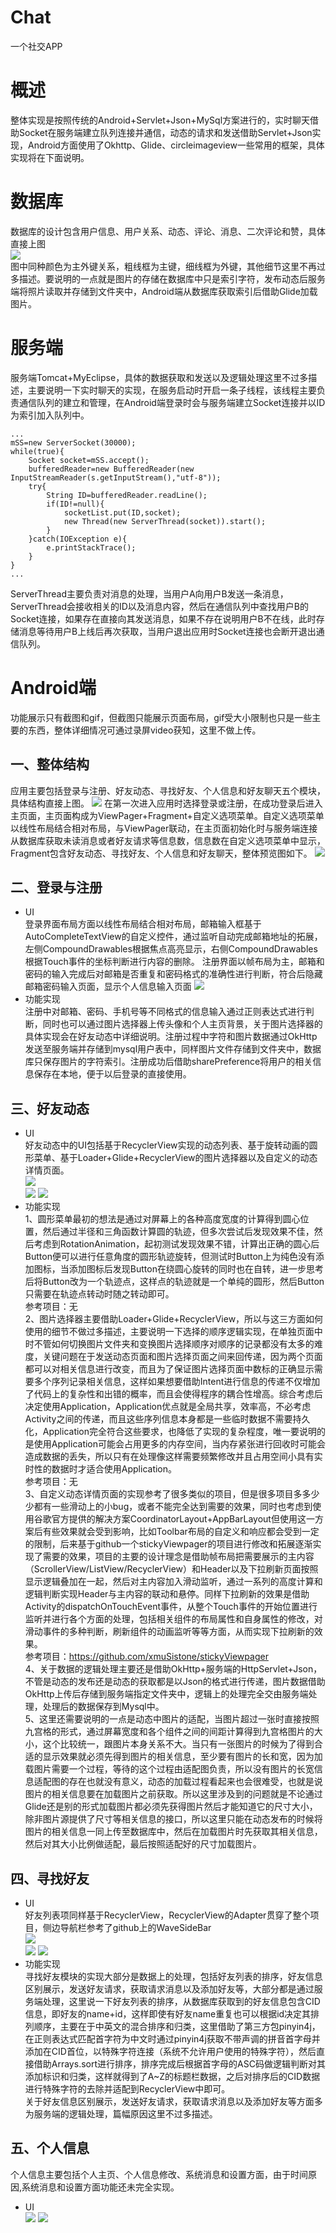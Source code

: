# Chat
一个社交APP
# 概述
整体实现是按照传统的Android+Servlet+Json+MySql方案进行的，实时聊天借助Socket在服务端建立队列连接并通信，动态的请求和发送借助Servlet+Json实现，Android方面使用了Okhttp、Glide、circleimageview一些常用的框架，具体实现将在下面说明。
# 数据库
数据库的设计包含用户信息、用户关系、动态、评论、消息、二次评论和赞，具体直接上图<br>
![](https://github.com/onceabu/chat/raw/master/picture/database.jpg)<br>
图中同种颜色为主外键关系，粗线框为主键，细线框为外键，其他细节这里不再过多描述。要说明的一点就是图片的存储在数据库中只是索引字符，发布动态后服务端将照片读取并存储到文件夹中，Android端从数据库获取索引后借助Glide加载图片。
# 服务端
服务端Tomcat+MyEclipse，具体的数据获取和发送以及逻辑处理这里不过多描述，主要说明一下实时聊天的实现，在服务启动时开启一条子线程，该线程主要负责通信队列的建立和管理，在Android端登录时会与服务端建立Socket连接并以ID为索引加入队列中。
```
...
mSS=new ServerSocket(30000);
while(true){
	Socket socket=mSS.accept();
	bufferedReader=new BufferedReader(new InputStreamReader(s.getInputStream(),"utf-8"));
	try{
		String ID=bufferedReader.readLine();
		if(ID!=null){
			socketList.put(ID,socket);
			new Thread(new ServerThread(socket)).start();
		}
	}catch(IOException e){
		e.printStackTrace();
	}
}
...
```
ServerThread主要负责对消息的处理，当用户A向用户B发送一条消息，ServerThread会接收相关的ID以及消息内容，然后在通信队列中查找用户B的Socket连接，如果存在直接向其发送消息，如果不存在说明用户B不在线，此时存储消息等待用户B上线后再次获取，当用户退出应用时Socket连接也会断开退出通信队列。
# Android端
功能展示只有截图和gif，但截图只能展示页面布局，gif受大小限制也只是一些主要的东西，整体详细情况可通过录屏video获知，这里不做上传。
## 一、整体结构
应用主要包括登录与注册、好友动态、寻找好友、个人信息和好友聊天五个模块，具体结构直接上图。
![](https://github.com/onceabu/chat/raw/master/picture/dxc.png)
在第一次进入应用时选择登录或注册，在成功登录后进入主页面，主页面构成为ViewPager+Fragment+自定义选项菜单。自定义选项菜单以线性布局结合相对布局，与ViewPager联动，在主页面初始化时与服务端连接从数据库获取未读消息或者好友请求等信息数，信息数在自定义选项菜单中显示，Fragment包含好友动态、寻找好友、个人信息和好友聊天，整体预览图如下。
![](https://github.com/onceabu/chat/raw/master/picture/main.gif)
## 二、登录与注册
* UI<br>
登录界面布局方面以线性布局结合相对布局，邮箱输入框基于AutoCompleteTextView的自定义控件，通过监听自动完成邮箱地址的拓展，左侧CompoundDrawables根据焦点高亮显示，右侧CompoundDrawables根据Touch事件的坐标判断进行内容的删除。
注册界面以帧布局为主，邮箱和密码的输入完成后对邮箱是否重复和密码格式的准确性进行判断，符合后隐藏邮箱密码输入页面，显示个人信息输入页面
![](https://github.com/onceabu/chat/raw/master/picture/lasa.png)<br>
* 功能实现<br>
注册中对邮箱、密码、手机号等不同格式的信息输入通过正则表达式进行判断，同时也可以通过图片选择器上传头像和个人主页背景，关于图片选择器的具体实现会在好友动态中详细说明。注册过程中字符和图片数据通过OkHttp发送至服务端并存储到mysql用户表中，同样图片文件存储到文件夹中，数据库只保存图片的字符索引。注册成功后借助sharePreference将用户的相关信息保存在本地，便于以后登录的直接使用。
## 三、好友动态
* UI<br>
好友动态中的UI包括基于RecyclerView实现的动态列表、基于旋转动画的圆形菜单、基于Loader+Glide+RecyclerView的图片选择器以及自定义的动态详情页面。<br>
![](https://github.com/onceabu/chat/raw/master/picture/CircleMenu.gif)<br>
![](https://github.com/onceabu/chat/raw/master/picture/picSelector.gif)
![](https://github.com/onceabu/chat/raw/master/picture/comment.gif)<br>
* 功能实现<br>
1、圆形菜单最初的想法是通过对屏幕上的各种高度宽度的计算得到圆心位置，然后通过半径和三角函数计算圆的轨迹，但多次尝试后发现效果不佳，然后考虑到RotationAnimation，起初测试发现效果不错，计算出正确的圆心后Button便可以进行任意角度的圆形轨迹旋转，但测试时Button上为纯色没有添加图标，当添加图标后发现Button在绕圆心旋转的同时也在自转，进一步思考后将Button改为一个轨迹点，这样点的轨迹就是一个单纯的圆形，然后Button只需要在轨迹点转动时随之转动即可。<br>
参考项目：无<br>
2、图片选择器主要借助Loader+Glide+RecyclerView，所以与这三方面如何使用的细节不做过多描述，主要说明一下选择的顺序逻辑实现，在单独页面中时不管如何切换图片文件夹和变换图片选择顺序对顺序的记录都没有太多的难度，关键问题在于发送动态页面和图片选择页面之间来回传递，因为两个页面都可以对相关信息进行改变，而且为了保证图片选择页面中数标的正确显示需要多个序列记录相关信息，这样如果想要借助Intent进行信息的传递不仅增加了代码上的复杂性和出错的概率，而且会使得程序的耦合性增高。综合考虑后决定使用Application，Application优点就是全局共享，效率高，不必考虑Activity之间的传递，而且这些序列信息本身都是一些临时数据不需要持久化，Application完全符合这些要求，也降低了实现的复杂程度，唯一要说明的是使用Application可能会占用更多的内存空间，当内存紧张进行回收时可能会造成数据的丢失，所以只有在处理像这样需要频繁修改并且占用空间小具有实时性的数据时才适合使用Application。<br>
参考项目：无<br>
3、自定义动态详情页面的实现参考了很多类似的项目，但是很多项目多多少少都有一些滑动上的小bug，或者不能完全达到需要的效果，同时也考虑到使用谷歌官方提供的解决方案CoordinatorLayout+AppBarLayout但使用这一方案后有些效果就会受到影响，比如Toolbar布局的自定义和响应都会受到一定的限制，后来基于github一个stickyViewpager的项目进行修改和拓展逐渐实现了需要的效果，项目的主要的设计理念是借助帧布局把需要展示的主内容（ScrollerView/ListView/RecyclerView）和Header以及下拉刷新页面按照显示逻辑叠加在一起，然后对主内容加入滑动监听，通过一系列的高度计算和逻辑判断实现Header与主内容的联动和悬停。同样下拉刷新的效果是借助Activity的dispatchOnTouchEvent事件，从整个Touch事件的开始位置进行监听并进行各个方面的处理，包括相关组件的布局属性和自身属性的修改，对滑动事件的多种判断，刷新组件的动画监听等等方面，从而实现下拉刷新的效果。<br>
参考项目：https://github.com/xmuSistone/stickyViewpager<br>
4、关于数据的逻辑处理主要还是借助OkHttp+服务端的HttpServlet+Json，不管是动态的发布还是动态的获取都是以Json的格式进行传递，图片数据借助OkHttp上传后存储到服务端指定文件夹中，逻辑上的处理完全交由服务端处理，处理后的数据保存到Mysql中。<br>
5、这里还需要说明的一点是动态中图片的适配，当图片超过一张时直接按照九宫格的形式，通过屏幕宽度和各个组件之间的间距计算得到九宫格图片的大小，这个比较统一，跟图片本身关系不大。当只有一张图片的时候为了得到合适的显示效果就必须先得到图片的相关信息，至少要有图片的长和宽，因为加载图片需要一个过程，等待的这个过程由适配图负责，所以没有图片的长宽信息适配图的存在也就没有意义，动态的加载过程看起来也会很难受，也就是说图片的相关信息要在加载图片之前获取。所以这里涉及到的问题就是不论通过Glide还是别的形式加载图片都必须先获得图片然后才能知道它的尺寸大小，除非图片源提供了尺寸等相关信息的接口，所以这里只能在动态发布的时候将图片的相关信息一同上传至数据库中，然后在加载图片时先获取其相关信息，然后对其大小比例做适配，最后按照适配好的尺寸加载图片。
## 四、寻找好友
* UI<br>
好友列表项同样基于RecyclerView，RecyclerView的Adapter贯穿了整个项目，侧边导航栏参考了github上的WaveSideBar<br>
![](https://github.com/onceabu/chat/raw/master/picture/searcha.gif)<br>
![](https://github.com/onceabu/chat/raw/master/picture/searchb.gif)
![](https://github.com/onceabu/chat/raw/master/picture/searchc.gif)<br>
* 功能实现<br>
寻找好友模块的实现大部分是数据上的处理，包括好友列表的排序，好友信息区别展示，发送好友请求，获取请求消息以及添加好友等，大部分都是通过服务端处理，这里说一下好友列表的排序，从数据库获取到的好友信息包含CID信息，即好友的name+id，这样即使有好友name重复也可以根据id决定其排列顺序，主要在于中英文的混合排序和归类，这里借助了第三方包pinyin4j，在正则表达式匹配首字符为中文时通过pinyin4j获取不带声调的拼音首字母并添加在CID首位，以特殊字符连接（系统不允许用户使用的特殊字符），然后直接借助Arrays.sort进行排序，排序完成后根据首字母的ASC码做逻辑判断对其添加标识和归类，这样就得到了A~Z的标题栏数据，之后对排序后的CID数据进行特殊字符的去除并适配到RecyclerView中即可。<br>
关于好友信息区别展示，发送好友请求，获取请求消息以及添加好友等方面多为服务端的逻辑处理，篇幅原因这里不过多描述。
## 五、个人信息
个人信息主要包括个人主页、个人信息修改、系统消息和设置方面，由于时间原因,系统消息和设置方面功能还未完全实现。<br>
* UI<br>
![](https://github.com/onceabu/chat/raw/master/picture/homepage.gif)
![](https://github.com/onceabu/chat/raw/master/picture/edit.png)<br>
